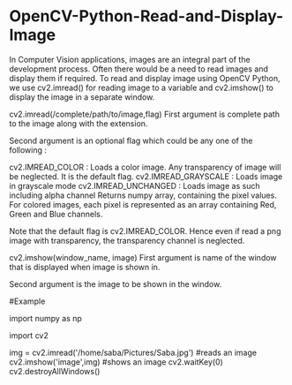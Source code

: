 # OpenCV-Python-Read-and-Display-Image
In Computer Vision applications, images are an integral part of the development process. Often there would be a need to read images and display them if required. To read and display image using OpenCV Python, we use cv2.imread() for reading image to a variable and cv2.imshow() to display the image in a separate window.

cv2.imread(/complete/path/to/image,flag)
First argument is complete path to the image along with the extension.

Second argument is an optional flag which could be any one of the following :

cv2.IMREAD_COLOR : Loads a color image. Any transparency of image will be neglected. It is the default flag.
cv2.IMREAD_GRAYSCALE : Loads image in grayscale mode
cv2.IMREAD_UNCHANGED : Loads image as such including alpha channel
Returns numpy array, containing the pixel values. For colored images, each pixel is represented as an array containing Red, Green and Blue channels.

Note that the default flag is cv2.IMREAD_COLOR. Hence even if read a png image with transparency, the transparency channel is neglected.

cv2.imshow(window_name, image)
First argument is name of the window that is displayed when image is shown in.

Second argument is the image to be shown in the window.

#Example

import numpy as np

import cv2

img = cv2.imread('/home/saba/Pictures/Saba.jpg')  #reads an image
cv2.imshow('image',img)                           #shows an image
cv2.waitKey(0)
cv2.destroyAllWindows()
